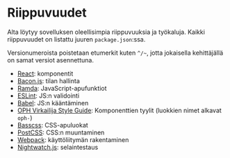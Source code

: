 # Riippuvuudet

Alta löytyy sovelluksen oleellisimpia riippuvuuksia ja työkaluja. Kaikki riippuvuudet on 
listattu juuren `package.json`:ssa.

Versionumeroista poistetaan etumerkit kuten `^/~`, jotta jokaisella 
kehittäjällä on samat versiot asennettuna.

- [React](https://facebook.github.io/react/): komponentit
- [Bacon.js](https://baconjs.github.io/): tilan hallinta
- [Ramda](https://github.com/ramda/ramda): JavaScript-apufunktiot
- [ESLint](http://eslint.org/): JS:n validointi
- [Babel](https://babeljs.io/): JS:n kääntäminen
- [OPH Virkailija Style Guide](https://opetushallitus.github.io/virkailija-styles/styleguide/): Komponenttien tyylit (luokkien nimet alkavat `oph-`)
- [Basscss](http://basscss.com/): CSS-apuluokat
- [PostCSS](http://postcss.org/): CSS:n muuntaminen
- [Webpack](https://webpack.github.io/): käyttöliitymän rakentaminen
- [Nightwatch.js](http://nightwatchjs.org/): selaintestaus

